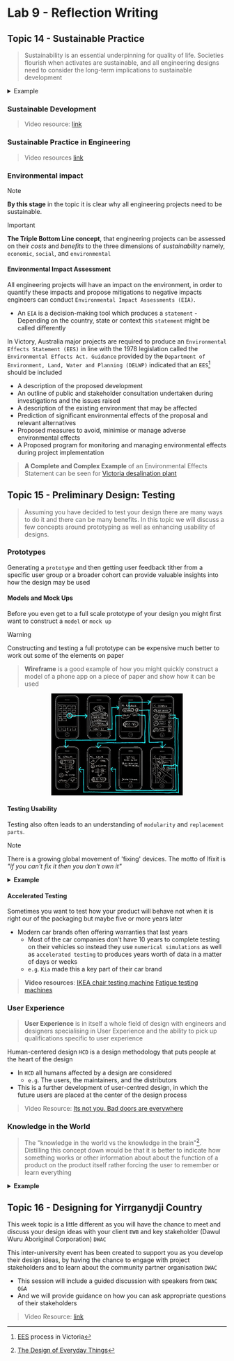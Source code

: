 # Lab 9 - Reflection Writing

## Topic 14 - Sustainable Practice

> Sustainability is an essential underpinning for quality of life. Societies flourish when activates are sustainable, and all engineering designs need to consider the long-term implications to sustainable development

<details>
  <summary>Example</summary>
  A commission led by Gro Brundtland resulted in the 1987 publication Our common Future, this is broadly regarded as the foundation of the term sustainable development, defined as “development that meets the needs of the present without compromising the ability of future generations to meet their own needs” (Brundtland, 1987).
</details>

### Sustainable Development

> Video resource: [link](https://rmit.instructure.com/courses/135772/pages/topic-14-sustainable-practice?module_item_id=5961943)

### Sustainable Practice in Engineering

> Video resources [link](https://rmit.instructure.com/courses/135772/pages/topic-14-sustainable-practice?module_item_id=5961943)

### Environmental impact

> [!NOTE]
> __By this stage__ in the topic it is clear why all engineering projects need to be sustainable.

> [!IMPORTANT]
> __The Triple Bottom Line concept__, that engineering projects can be assessed on their _costs_ and _benefits_ to the three dimensions of _sustainability_ namely, `economic`, `social`, and `environmental`

#### Environmental Impact Assessment

All engineering projects will have an impact on the environment, in order to quantify these impacts and propose mitigations to negative impacts engineers can conduct `Environmental Impact Assessments (EIA)`.
  * An `EIA` is a decision-making tool which produces a `statement` - Depending on the country, state or context this `statement` might be called differently

In Victory, Australia major projects are required to produce an `Environmental Effects Statement (EES)` in line with the 1978 legislation called the `Environmental Effects Act. Guidance` provided by the `Department of Environment, Land, Water and Planning (DELWP)` indicated that an `EES`[^ees] should be included 

[^ees]:[EES](https://www.planning.vic.gov.au/environment-assessment/what-is-the-ees-process-in-victoria) process in Victoria

  * A description of the proposed development
  * An outline of public and stakeholder consultation undertaken during investigations and the issues raised
  * A description of the existing environment that may be affected
  * Prediction of significant environmental effects of the proposal and relevant alternatives
  * Proposed measures to avoid, minimise or manage adverse environmental effects
  * A Proposed program for monitoring and managing environmental effects during project implementation 

> __A Complete and Complex Example__
> of an Environmental Effects Statement can be seen for [Victoria desalination plant](https://www.water.vic.gov.au/water-grid-and-markets/desalination/environmental-management/environmental-effects-statement)


## Topic 15 - Preliminary Design: Testing

> Assuming you have decided to test your design there are many ways to do it and there can be many benefits. In this topic we will discuss a few concepts around prototyping as well as enhancing usability of designs. 

### Prototypes

Generating a `prototype` and then getting user feedback tither from a specific user group or a broader cohort can provide valuable insights into how the design may be used

#### Models and Mock Ups

Before you even get to a full scale prototype of your design you might first want to construct a `model` or `mock up`

> [!WARNING]
> Constructing and testing a full prototype can be expensive much better to work out some of the elements on paper

> __Wireframe__
> is a good example of how you might quickly construct a model of a phone app on a piece of paper and show how it can be used

<p align="center">
  <IMG src="./assets/lab9-reflection/1511.jpeg" alt="wireframe" width=60%/>
</p>

#### Testing Usability

Testing also often leads to an understanding of `modularity` and `replacement parts`.

> [!NOTE]
> There is a growing global movement of 'fixing' devices. The motto of Ifixit is _"if you can't fix it then you don't own it"_ 

<details>
  <summary></<summary><b>Example</b></summary>
  As an example. Wall clocks are a technology which functions well but relies on a replacement component (the battery). Whilst for more than 99.9% of the time a user interacts with a wall clock by looking at it to determine the time once every now and then the user needs to replace the battery. So even though it is not a frequent activity 

  * `(+)` A good designer will include an easy to access panel or battery holder and the replacement could be done in 20 seconds. 

  * `(-)` A poor design would have kept the battery in the middle of the clock which was cheaper to produce but makes it much harder to replace. Making things easy is important and a lot of the 'bugs' can be discovered through basic testing. 
</details>

#### Accelerated Testing

Sometimes you want to test how  your product will behave not when it is right our of the packaging but maybe five or more years later
  * Modern car brands often offering warranties that last years
    * Most of the car companies don't have 10 years to complete testing on their vehicles so instead they use `numerical simulations` as well as `accelerated testing` to produces years worth of data in a matter of days or weeks
    * `e.g`. `Kia` made this a key part of their car brand

> __Video resources__: 
> [IKEA chair testing machine](https://youtu.be/4s_gyzshNPQ)
> [Fatigue testing machines](https://youtu.be/3BV9ViUzOHM)

### User Experience

> __User Experience__ 
> is in itself a whole field of design with engineers and designers specialising in User Experience and the ability to pick up qualifications specific to user experience

Human-centered design `HCD` is a design methodology that puts people at the heart of the design
  * In `HCD` all humans affected by a design are considered
    * `e.g`. The users, the maintainers, and the distributors
  * This is a further development of user-centred design, in which the future users are placed at the center of the design process

> Video Resource: [Its not you. Bad doors are everywhere](https://youtu.be/yY96hTb8WgI)

### Knowledge in the World

> The "knowledge in the world vs the knowledge in the brain"[^book]. Distilling this concept down would be that it is better to indicate how something works or other information about about the function of a product on the product itself rather forcing the user to remember or learn everything

[^book]: [The Design of Everyday Things](https://rmit.primo.exlibrisgroup.com/permalink/61RMIT_INST/4t5l5f/cdi_skillsoft_books24x7_bkb00059487)

<details>
  <summary><b>Example</b></summary>
  Moylan arrow, that is the name of the little arrow next to the petrol pump symbol on your cars display which reminds you which side of the car the petrol cap is on. By the way, there is one person reading this whose life has changed because they now know this fact. I mean after all why would you want to have to remember which side the tank is on when that knowledge can be in the world. Yes after a while you might get to know which side yours is on but maybe you rent a car or borrow a car. Guess what? It was an engineer who invented the Moylan arrow and unsurprisingly his name was Moylan. 
</details>

## Topic 16 - Designing for Yirrganydji Country

This week topic is a little different as you will have the chance to meet and discuss your design ideas with your client `EWB` and key stakeholder (Dawul Wuru Aboriginal Corporation) `DWAC`

This inter-university event has been created to support you as you develop their design ideas, by having the chance to engage with project stakeholders and to learn about the community partner organisation `DWAC`
* This session will include a guided discussion with speakers from `DWAC Q&A` 
* And we will provide guidance on how you can ask appropriate questions of their stakeholders

> Video Resource: [link](https://youtu.be/BY7BiostIO8)

